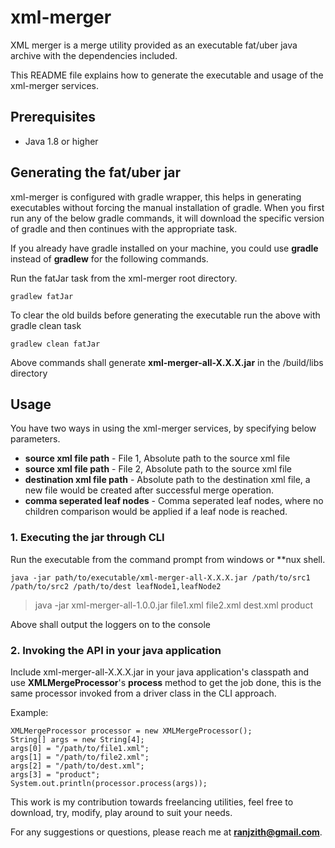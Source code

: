 # xml-merger

XML merger is a merge utility provided as an executable fat/uber java archive with the dependencies included.

This README file explains how to generate the executable and usage of the xml-merger services.

## Prerequisites
* Java 1.8 or higher

## Generating the fat/uber jar

xml-merger is configured with gradle wrapper, this helps in generating executables without forcing the manual installation of gradle. 
When you first run any of the below gradle commands, it will download the specific version of gradle and then continues with the appropriate task.

If you already have gradle installed on your machine, you could use **gradle** instead of **gradlew** for the following commands.

Run the fatJar task from the xml-merger root directory.

    gradlew fatJar

To clear the old builds before generating the executable run the above with gradle clean task

    gradlew clean fatJar

Above commands shall generate **xml-merger-all-X.X.X.jar** in the <xml-merger-root>/build/libs directory

## Usage
You have two ways in using the xml-merger services, by specifying below parameters.

* **source xml file path** - File 1, Absolute path to the source xml file
* **source xml file path** - File 2, Absolute path to the source xml file
* **destination xml file path** - Absolute path to the destination xml file, a new file would be created after successful merge operation.
* **comma seperated leaf nodes** - Comma seperated leaf nodes, where no children comparison would be applied if a leaf node is reached.

### 1. Executing the jar through CLI

Run the executable from the command prompt from windows or **nux shell.

    java -jar path/to/executable/xml-merger-all-X.X.X.jar /path/to/src1 /path/to/src2 /path/to/dest leafNode1,leafNode2

>java -jar xml-merger-all-1.0.0.jar file1.xml file2.xml dest.xml product

Above shall output the loggers on to the console

### 2. Invoking the API in your java application

Include xml-merger-all-X.X.X.jar in your java application's classpath and use **XMLMergeProcessor**'s **process** method to get the job done, this is the same processor invoked from a driver class in the CLI approach.

Example: 

    XMLMergeProcessor processor = new XMLMergeProcessor();
    String[] args = new String[4];
    args[0] = "/path/to/file1.xml";
    args[1] = "/path/to/file2.xml";
    args[2] = "/path/to/dest.xml";
    args[3] = "product";
    System.out.println(processor.process(args));


This work is my contribution towards freelancing utilities, feel free to download, try, modify, play around to suit your needs.

For any suggestions or questions, please reach me at **ranjzith@gmail.com**.
